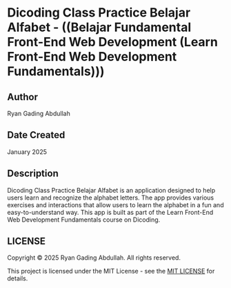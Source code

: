 # Dicoding Class Practice Belajar Alfabet - ((Belajar Fundamental Front-End Web Development (Learn Front-End Web Development Fundamentals)))

## Author

Ryan Gading Abdullah

## Date Created

January 2025

## Description

Dicoding Class Practice Belajar Alfabet is an application designed to help users learn and recognize the alphabet letters. The app provides various exercises and interactions that allow users to learn the alphabet in a fun and easy-to-understand way. This app is built as part of the Learn Front-End Web Development Fundamentals course on Dicoding.

## LICENSE

Copyright &copy; 2025 Ryan Gading Abdullah. All rights reserved.

This project is licensed under the MIT License - see the [MIT LICENSE](LICENSE) for details.
